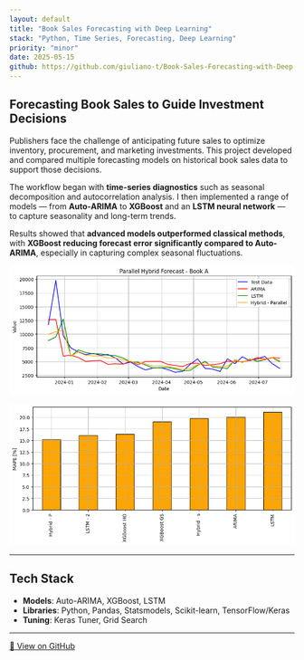 ```yaml
---
layout: default
title: "Book Sales Forecasting with Deep Learning"
stack: "Python, Time Series, Forecasting, Deep Learning"
priority: "minor"
date: 2025-05-15
github: https://github.com/giuliano-t/Book-Sales-Forecasting-with-Deep-Learning
---
```


## Forecasting Book Sales to Guide Investment Decisions

Publishers face the challenge of anticipating future sales to optimize inventory, procurement, and marketing investments. This project developed and compared multiple forecasting models on historical book sales data to support those decisions.

The workflow began with **time-series diagnostics** such as seasonal decomposition and autocorrelation analysis. I then implemented a range of models — from **Auto-ARIMA** to **XGBoost** and an **LSTM neural network** — to capture seasonality and long-term trends.  

Results showed that **advanced models outperformed classical methods**, with **XGBoost reducing forecast error significantly compared to Auto-ARIMA**, especially in capturing complex seasonal fluctuations.

![Sales Forecast Comparison Chart](/assets/images/book_forecast_chart.png)

![Sales Forecast Comparison Chart](/assets/images/book_performance_chart.png)

---

## Tech Stack

- **Models**: Auto-ARIMA, XGBoost, LSTM  
- **Libraries**: Python, Pandas, Statsmodels, Scikit-learn, TensorFlow/Keras  
- **Tuning**: Keras Tuner, Grid Search  

---

<p>
<a href="https://github.com/giuliano-t/Book-Sales-Forecasting-with-Deep-Learning" class="btn">🔗 View on GitHub</a>
</p>

